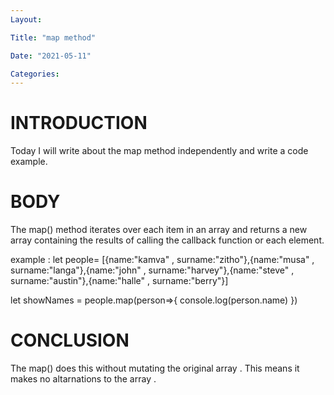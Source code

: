 ```yaml
---
Layout:

Title: "map method"

Date: "2021-05-11"

Categories:
---
```


# INTRODUCTION

Today I will write about the map method independently and write a code example.

# BODY

The map() method iterates over each item in an array and returns a new array containing the results of calling the callback function or each element.

example :
let people= [{name:"kamva"
, surname:"zitho"},{name:"musa"
, surname:"langa"},{name:"john"
, surname:"harvey"},{name:"steve"
, surname:"austin"},{name:"halle"
, surname:"berry"}]

let showNames = people.map(person=>{
console.log(person.name)
})

# CONCLUSION

The map() does this without mutating the original array . This means it makes no altarnations to the array .
